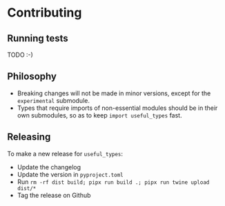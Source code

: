 # Contributing

## Running tests

TODO :-)

## Philosophy

- Breaking changes will not be made in minor versions, except for the `experimental` submodule.
- Types that require imports of non-essential modules should be in their own submodules, so as to
  keep `import useful_types` fast.

## Releasing

To make a new release for `useful_types`:
- Update the changelog
- Update the version in `pyproject.toml`
- Run `rm -rf dist build; pipx run build .; pipx run twine upload dist/*`
- Tag the release on Github
